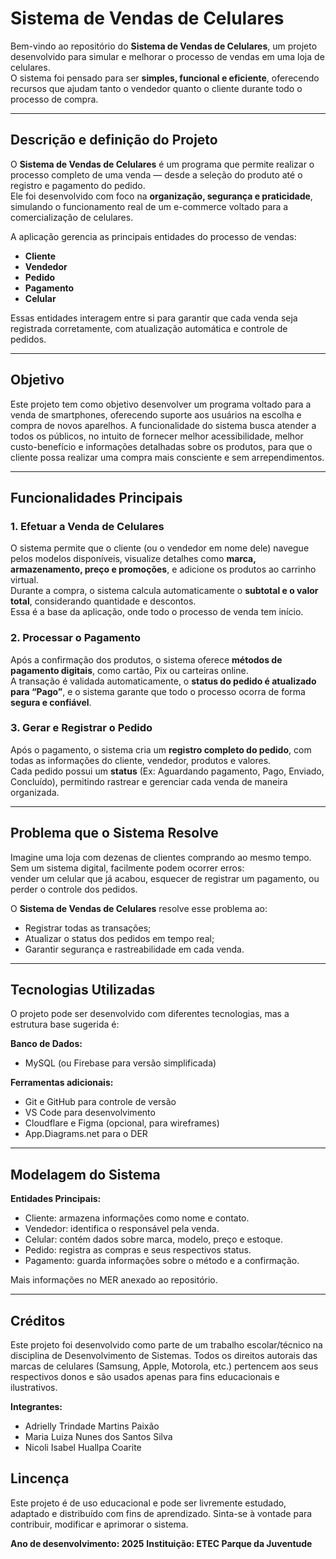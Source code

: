 # Sistema de Vendas de Celulares

Bem-vindo ao repositório do **Sistema de Vendas de Celulares**, um projeto desenvolvido para simular e melhorar o processo de vendas em uma loja de celulares.  
O sistema foi pensado para ser **simples, funcional e eficiente**, oferecendo recursos que ajudam tanto o vendedor quanto o cliente durante todo o processo de compra.

---

##  Descrição e definição do Projeto

O **Sistema de Vendas de Celulares** é um programa que permite realizar o processo completo de uma venda — desde a seleção do produto até o registro e pagamento do pedido.  
Ele foi desenvolvido com foco na **organização, segurança e praticidade**, simulando o funcionamento real de um e-commerce voltado para a comercialização de celulares.

A aplicação gerencia as principais entidades do processo de vendas:
- **Cliente**
- **Vendedor**
- **Pedido**
- **Pagamento**
- **Celular**

Essas entidades interagem entre si para garantir que cada venda seja registrada corretamente, com atualização automática e controle de pedidos.

---

##  Objetivo

Este projeto tem como objetivo desenvolver um programa voltado para a venda de smartphones, oferecendo suporte aos usuários na escolha e compra de novos aparelhos. A funcionalidade do sistema busca atender a todos os públicos, no intuito de fornecer melhor acessibilidade, melhor custo-benefício e informações detalhadas sobre os produtos, para que o cliente possa realizar uma compra mais consciente e sem arrependimentos.

---

## Funcionalidades Principais

### 1. Efetuar a Venda de Celulares
O sistema permite que o cliente (ou o vendedor em nome dele) navegue pelos modelos disponíveis, visualize detalhes como **marca, armazenamento, preço e promoções**, e adicione os produtos ao carrinho virtual.  
Durante a compra, o sistema calcula automaticamente o **subtotal e o valor total**, considerando quantidade e descontos.  
Essa é a base da aplicação, onde todo o processo de venda tem início.

### 2. Processar o Pagamento
Após a confirmação dos produtos, o sistema oferece **métodos de pagamento digitais**, como cartão, Pix ou carteiras online.  
A transação é validada automaticamente, o **status do pedido é atualizado para “Pago”**, e o sistema garante que todo o processo ocorra de forma **segura e confiável**.

### 3. Gerar e Registrar o Pedido
Após o pagamento, o sistema cria um **registro completo do pedido**, com todas as informações do cliente, vendedor, produtos e valores.  
Cada pedido possui um **status** (Ex: Aguardando pagamento, Pago, Enviado, Concluído), permitindo rastrear e gerenciar cada venda de maneira organizada.

---

##  Problema que o Sistema Resolve

Imagine uma loja com dezenas de clientes comprando ao mesmo tempo.  
Sem um sistema digital, facilmente podem ocorrer erros:  
vender um celular que já acabou, esquecer de registrar um pagamento, ou perder o controle dos pedidos.  

O **Sistema de Vendas de Celulares** resolve esse problema ao:
- Registrar todas as transações;
- Atualizar o status dos pedidos em tempo real;
- Garantir segurança e rastreabilidade em cada venda.

---

## Tecnologias Utilizadas

O projeto pode ser desenvolvido com diferentes tecnologias, mas a estrutura base sugerida é:

**Banco de Dados:**
- MySQL (ou Firebase para versão simplificada)

**Ferramentas adicionais:**
- Git e GitHub para controle de versão  
- VS Code para desenvolvimento  
- Cloudflare e Figma (opcional, para wireframes)
- App.Diagrams.net para o DER

---

## Modelagem do Sistema

**Entidades Principais:**

- Cliente: armazena informações como nome e contato.
- Vendedor: identifica o responsável pela venda.
- Celular: contém dados sobre marca, modelo, preço e estoque.
- Pedido: registra as compras e seus respectivos status.
- Pagamento: guarda informações sobre o método e a confirmação.

Mais informações no MER anexado ao repositório.

---

## Créditos

Este projeto foi desenvolvido como parte de um trabalho escolar/técnico na disciplina de Desenvolvimento de Sistemas.
Todos os direitos autorais das marcas de celulares (Samsung, Apple, Motorola, etc.) pertencem aos seus respectivos donos e são usados apenas para fins educacionais e ilustrativos.

**Integrantes:**

- Adrielly Trindade Martins Paixão 
- Maria Luiza Nunes dos Santos Silva 
- Nicoli Isabel Huallpa Coarite 

## Lincença

Este projeto é de uso educacional e pode ser livremente estudado, adaptado e distribuído com fins de aprendizado.
Sinta-se à vontade para contribuir, modificar e aprimorar o sistema.

**Ano de desenvolvimento: 2025**
**Instituição: ETEC Parque da Juventude**




